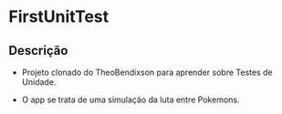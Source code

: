 # FirstUnitTest

## Descrição

* Projeto clonado do TheoBendixson para aprender sobre Testes de Unidade.

* O app se trata de uma simulação da luta entre Pokemons. 
